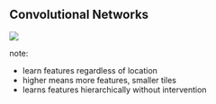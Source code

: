 ## Convolutional Networks

<div class="center">
  <img src="resources/conv_funnel.png" class="">
</div>

note:
- learn features regardless of location
- higher means more features, smaller tiles
- learns features hierarchically without intervention

